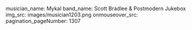 musician_name: Mykal
band_name: Scott Bradlee &amp; Postmodern Jukebox
img_src: images/musician1203.png
onmouseover_src: 
pagination_pageNumber: 1307